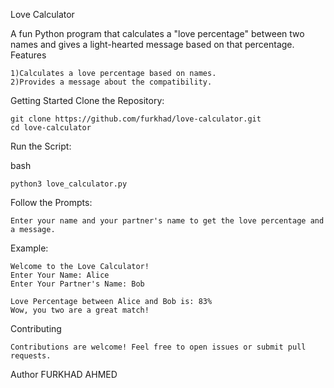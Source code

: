 Love Calculator

A fun Python program that calculates a "love percentage" between two names and gives a light-hearted message based on that percentage.
Features

    1)Calculates a love percentage based on names.
    2)Provides a message about the compatibility.

Getting Started
Clone the Repository:
    
    git clone https://github.com/furkhad/love-calculator.git
    cd love-calculator

Run the Script:

bash

    python3 love_calculator.py

Follow the Prompts:

    Enter your name and your partner's name to get the love percentage and a message.

Example:

    Welcome to the Love Calculator!
    Enter Your Name: Alice
    Enter Your Partner's Name: Bob

    Love Percentage between Alice and Bob is: 83%
    Wow, you two are a great match!

Contributing

    Contributions are welcome! Feel free to open issues or submit pull requests.

Author
FURKHAD AHMED
